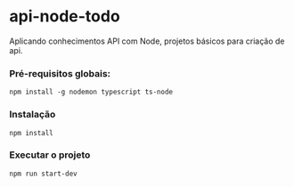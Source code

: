 # api-node-todo
Aplicando conhecimentos API com Node, projetos básicos para criação de api.

### Pré-requisitos globais:
`npm install -g nodemon typescript ts-node`

### Instalação
`npm install`

### Executar o projeto 
`npm run start-dev`

